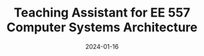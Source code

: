 ---
title: "Teaching Assistant for EE 557 Computer Systems Architecture"
collection: teaching
type: "EE 557 Computer Systems Architecture"
permalink: /teaching/2024-spring-ta
venue: "University of Southern California"
date: 2024-01-16
location: "Los Angeles, CA"
---